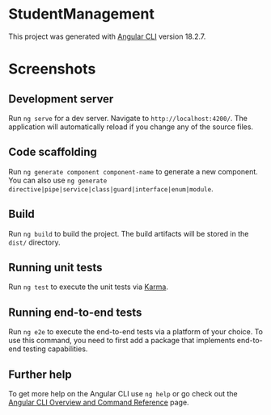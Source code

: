 # StudentManagement

This project was generated with [Angular CLI](https://github.com/angular/angular-cli) version 18.2.7.

# Screenshots
[](https://github.com/sanbiradi/manage-student/blob/55a52772f08b04f5c91cb8f0b5a9368778803316/Screenshot%20from%202024-11-21%2012-25-51.png)
[](https://github.com/sanbiradi/manage-student/blob/55a52772f08b04f5c91cb8f0b5a9368778803316/Screenshot%20from%202024-11-21%2012-25-42.png)

## Development server

Run `ng serve` for a dev server. Navigate to `http://localhost:4200/`. The application will automatically reload if you change any of the source files.

## Code scaffolding

Run `ng generate component component-name` to generate a new component. You can also use `ng generate directive|pipe|service|class|guard|interface|enum|module`.

## Build

Run `ng build` to build the project. The build artifacts will be stored in the `dist/` directory.

## Running unit tests

Run `ng test` to execute the unit tests via [Karma](https://karma-runner.github.io).

## Running end-to-end tests

Run `ng e2e` to execute the end-to-end tests via a platform of your choice. To use this command, you need to first add a package that implements end-to-end testing capabilities.

## Further help

To get more help on the Angular CLI use `ng help` or go check out the [Angular CLI Overview and Command Reference](https://angular.dev/tools/cli) page.
